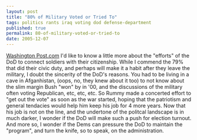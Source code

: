 ```yaml
---
layout: post
title: "80% of Military Voted or Tried To"
tags: politics rants iraq voting dod defense-department
published: true
permalink: 80-of-military-voted-or-tried-to
date: 2005-12-07
---
```


<a href="http://www.washingtonpost.com/wp-dyn/content/article/2005/12/06/AR2005120601556.html?nav=rss_politics">Washington Post.com</a>
I'd like to know a little more about the "efforts" of the DoD to connect soldiers with their citizenship.  While I commend the 79% that did their civic duty, and perhaps will make it a habit after they leave the military, I doubt the sincerity of the DoD's reasons.  You had to be living in a cave in Afganhistan, (oops, no, they knew about it too) to not know about the slim margin Bush "won" by in '00, and the discussions of the military often voting Republican, etc, etc, etc.  So Rummy made a concerted effort to "get out the vote" as soon as the war started, hoping that the patriotism and general tendacies would help him keep his job for 4 more years.  Now that his job is not on the line, and the undertone of the politcal landscape is in much darker, I wonder if the DoD will make such a push for election turnout.  And more so, I wonder if the Dems can pressure the DoD to maintain the "program", and turn the knife, so to speak, on the administration.
